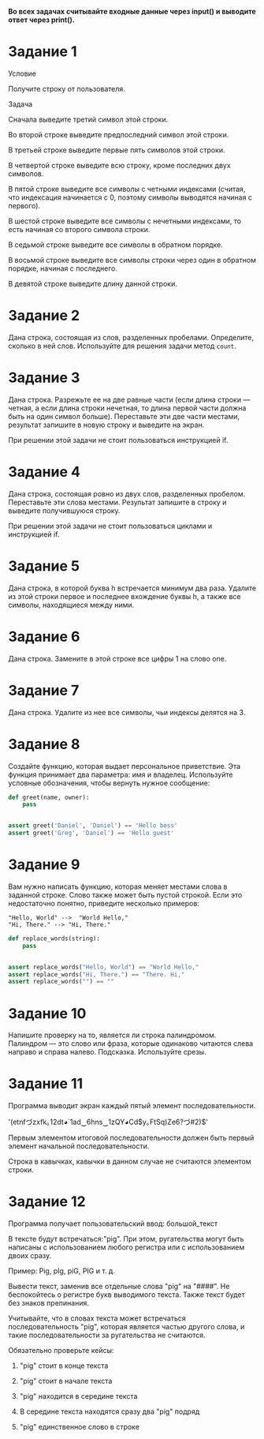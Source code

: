 **Во всех задачах считывайте входные данные через input() и выводите ответ через print().**

# Задание 1

Условие

Получите строку от пользователя.

Задача

Сначала выведите третий символ этой строки.

Во второй строке выведите предпоследний символ этой строки.

В третьей строке выведите первые пять символов этой строки.

В четвертой строке выведите всю строку, кроме последних двух символов.

В пятой строке выведите все символы с четными индексами (считая, что индексация начинается с 0, поэтому символы
выводятся начиная с первого).

В шестой строке выведите все символы с нечетными индексами, то есть начиная со второго символа строки.

В седьмой строке выведите все символы в обратном порядке.

В восьмой строке выведите все символы строки через один в обратном порядке, начиная с последнего.

В девятой строке выведите длину данной строки.

# Задание 2

Дана строка, состоящая из слов, разделенных пробелами. Определите, сколько в ней слов. Используйте для решения задачи
метод `count`.

# Задание 3

Дана строка. Разрежьте ее на две равные части (если длина строки — четная, а если длина строки нечетная, то длина
первой части должна быть на один символ больше). Переставьте эти две части местами, результат запишите в новую строку
и выведите на экран.

При решении этой задачи не стоит пользоваться инструкцией if.

# Задание 4

Дана строка, состоящая ровно из двух слов, разделенных пробелом. Переставьте эти слова местами. Результат запишите в
строку и выведите получившуюся строку.

При решении этой задачи не стоит пользоваться циклами и инструкцией if.

# Задание 5

Дана строка, в которой буква h встречается минимум два раза. Удалите из этой строки первое и последнее вхождение
буквы h, а также все символы, находящиеся между ними.

# Задание 6

Дана строка. Замените в этой строке все цифры 1 на слово one.

# Задание 7

Дана строка. Удалите из нее все символы, чьи индексы делятся на 3.

# Задание 8

Создайте функцию, которая выдает персональное приветствие. Эта функция принимает два параметра: имя и владелец.
Используйте условные обозначения, чтобы вернуть нужное сообщение:

```python
def greet(name, owner):
    pass


assert greet('Daniel', 'Daniel') == 'Hello boss'
assert greet('Greg', 'Daniel') == 'Hello guest'
```

# Задание 9

Вам нужно написать функцию, которая меняет местами слова в заданной строке.
Слово также может быть пустой строкой. Если это недостаточно понятно, приведите несколько примеров:

```text
"Hello, World" -->  "World Hello,"
"Hi, There." --> "Hi, There."
```

```python
def replaсe_words(string):
    pass


assert replaсe_words("Hello, World") == "World Hello,"
assert replaсe_words("Hi, There.") == "There. Hi,"
assert replaсe_words("") == ""
```

# Задание 10

Напишите проверку на то, является ли строка палиндромом. Палиндром — это слово или фраза, которые одинаково читаются
слева направо и справа налево.
Подсказка. Используйте срезы.

# Задание 11

Программа выводит экран каждый пятый элемент последовательности.

'(etnfづzxfk｡12dt◕`1ad‿6hns‿1zQY◕Cd$y｡FtSq)Ze6?づ#2)$'

Первым элементом итоговой последовательности должен быть первый элемент начальной последовательности.

Строка в кавычках, кавычки в данном случае не считаются элементом строки.

# Задание 12

Программа получает пользовательский ввод: большой_текст

В тексте будут встречаться:"pig". При этом, ругательства могут быть написаны с использованием любого
регистра или с использованием двоих сразу.

Пример: Pig, pIg, piG, PIG и т. д.

Вывести текст, заменив все отдельные слова "pig" на "####". Не беспокойтесь о регистре букв выводимого текста. Также
текст будет без знаков препинания.

Учитывайте, что в словах текста может встречаться последовательность "pig", которая является частью другого слова, и
такие последовательности за ругательства не считаются.

Обязательно проверьте кейсы:

1) "pig" стоит в конце текста

2) "pig" стоит в начале текста

3) "pig" находится в середине текста

4) В середине текста находятся сразу два "pig" подряд

5) "pig" единственное слово в строке
